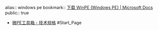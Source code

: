 alias:: windows pe
bookmark:: [下载 WinPE (Windows PE) | Microsoft Docs](https://docs.microsoft.com/zh-cn/windows-hardware/manufacture/desktop/download-winpe--windows-pe?view=windows-11)
public:: true

  - [微PE工具箱 - 技术规格](https://www.wepe.com.cn/learnmore.html) #Start_Page